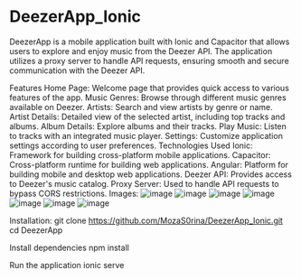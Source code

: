 # DeezerApp_Ionic
DeezerApp is a mobile application built with Ionic and Capacitor that allows users to explore and enjoy music from the Deezer API. The application utilizes a proxy server to handle API requests, ensuring smooth and secure communication with the Deezer API.

Features
Home Page: Welcome page that provides quick access to various features of the app.
Music Genres: Browse through different music genres available on Deezer.
Artists: Search and view artists by genre or name.
Artist Details: Detailed view of the selected artist, including top tracks and albums.
Album Details: Explore albums and their tracks.
Play Music: Listen to tracks with an integrated music player.
Settings: Customize application settings according to user preferences.
Technologies Used
Ionic: Framework for building cross-platform mobile applications.
Capacitor: Cross-platform runtime for building web applications.
Angular: Platform for building mobile and desktop web applications.
Deezer API: Provides access to Deezer's music catalog.
Proxy Server: Used to handle API requests to bypass CORS restrictions.
Images: 
![image](https://github.com/MozaS0rina/DeezerApp_Ionic/assets/109519501/e672bc1d-3eee-47b8-afd1-5a1a0fd9416d)
![image](https://github.com/MozaS0rina/DeezerApp_Ionic/assets/109519501/b3146e10-cf95-4360-b1dd-0d9b20db116f)
![image](https://github.com/MozaS0rina/DeezerApp_Ionic/assets/109519501/6a9cbdac-cfb1-421c-884b-1539ae9ee1f6)
![image](https://github.com/MozaS0rina/DeezerApp_Ionic/assets/109519501/15800224-39c0-4272-8fd1-bcbb55389f5a)
![image](https://github.com/MozaS0rina/DeezerApp_Ionic/assets/109519501/c1871344-9b80-4880-bfe4-d38512967885)
![image](https://github.com/MozaS0rina/DeezerApp_Ionic/assets/109519501/78e28d8f-9b38-47d0-ae1e-74bd350d85bc)
![image](https://github.com/MozaS0rina/DeezerApp_Ionic/assets/109519501/38d00db1-ef16-40f3-9d19-f2845c01ddf1)

Installation:
git clone https://github.com/MozaS0rina/DeezerApp_Ionic.git 
cd DeezerApp

Install dependencies
npm install

Run the application
ionic serve



